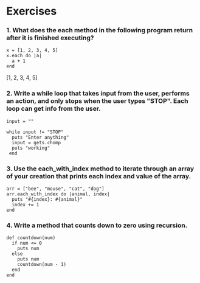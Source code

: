 # Exercises

### 1. What does the each method in the following program return after it is finished executing?

```
x = [1, 2, 3, 4, 5]
x.each do |a|
  a + 1
end
```
[1, 2, 3, 4, 5]

### 2. Write a while loop that takes input from the user, performs an action, and only stops when the user types "STOP". Each loop can get info from the user.

```
input = ""

while input != "STOP"
  puts "Enter anything"
  input = gets.chomp
  puts "working"
 end
```

### 3. Use the each_with_index method to iterate through an array of your creation that prints each index and value of the array.

```
arr = ["bee", "mouse", "cat", "dog"]
arr.each_with_index do |animal, index|
  puts "#{index}: #{animal}"
  index += 1
end
```

### 4. Write a method that counts down to zero using recursion.
```
def countdown(num)
  if num <= 0
    puts num
  else 
    puts num
    countdown(num - 1)
  end
end
```
